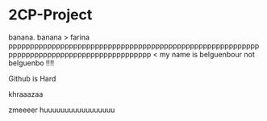 # 2CP-Project
banana. banana > farina
ppppppppppppppppppppppppppppppppppppppppppppppppppppppppppppppppppppppppppppppppppppppppppp
<
my name is belguenbour not belguenbo !!!!


Github is Hard

khraaazaa

zmeeeer
huuuuuuuuuuuuuuuuu
